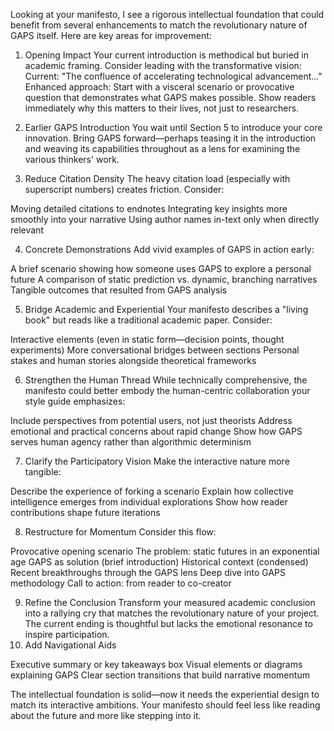 Looking at your manifesto, I see a rigorous intellectual foundation that could benefit from several enhancements to match the revolutionary nature of GAPS itself. Here are key areas for improvement:

1. Opening Impact
   Your current introduction is methodical but buried in academic framing. Consider leading with the transformative vision:
   Current: "The confluence of accelerating technological advancement..."
   Enhanced approach: Start with a visceral scenario or provocative question that demonstrates what GAPS makes possible. Show readers immediately why this matters to their lives, not just to researchers.

2. Earlier GAPS Introduction
   You wait until Section 5 to introduce your core innovation. Bring GAPS forward—perhaps teasing it in the introduction and weaving its capabilities throughout as a lens for examining the various thinkers' work.
3. Reduce Citation Density
   The heavy citation load (especially with superscript numbers) creates friction. Consider:

Moving detailed citations to endnotes
Integrating key insights more smoothly into your narrative
Using author names in-text only when directly relevant

4. Concrete Demonstrations
   Add vivid examples of GAPS in action early:

A brief scenario showing how someone uses GAPS to explore a personal future
A comparison of static prediction vs. dynamic, branching narratives
Tangible outcomes that resulted from GAPS analysis

5. Bridge Academic and Experiential
   Your manifesto describes a "living book" but reads like a traditional academic paper. Consider:

Interactive elements (even in static form—decision points, thought experiments)
More conversational bridges between sections
Personal stakes and human stories alongside theoretical frameworks

6. Strengthen the Human Thread
   While technically comprehensive, the manifesto could better embody the human-centric collaboration your style guide emphasizes:

Include perspectives from potential users, not just theorists
Address emotional and practical concerns about rapid change
Show how GAPS serves human agency rather than algorithmic determinism

7. Clarify the Participatory Vision
   Make the interactive nature more tangible:

Describe the experience of forking a scenario
Explain how collective intelligence emerges from individual explorations
Show how reader contributions shape future iterations

8. Restructure for Momentum
   Consider this flow:

Provocative opening scenario
The problem: static futures in an exponential age
GAPS as solution (brief introduction)
Historical context (condensed)
Recent breakthroughs through the GAPS lens
Deep dive into GAPS methodology
Call to action: from reader to co-creator

9. Refine the Conclusion
   Transform your measured academic conclusion into a rallying cry that matches the revolutionary nature of your project. The current ending is thoughtful but lacks the emotional resonance to inspire participation.
10. Add Navigational Aids

Executive summary or key takeaways box
Visual elements or diagrams explaining GAPS
Clear section transitions that build narrative momentum

The intellectual foundation is solid—now it needs the experiential design to match its interactive ambitions. Your manifesto should feel less like reading about the future and more like stepping into it.
